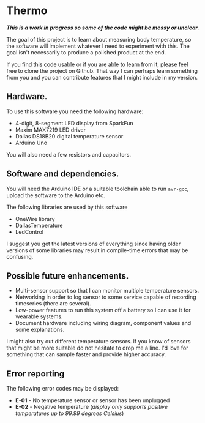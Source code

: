 # Thermo

__*This is a work in progress so some of the code might be messy or
  unclear.*__

The goal of this project is to learn about measuring body temperature,
so the software will implement whatever I need to experiment with
this.  The goal isn't necessarily to produce a polished product at the
end.

If you find this code usable or if you are able to learn from it, please feel free to clone the project on Github.  That way I can perhaps learn something from you and you can contribute features that I might include in my version.

## Hardware.

To use this software you need the following hardware:

  - 4-digit, 8-segment LED display from SparkFun
  - Maxim MAX7219 LED driver
  - Dallas DS18B20 digital temperature sensor
  - Arduino Uno

You will also need a few resistors and capacitors.

## Software and dependencies.

You will need the Arduino IDE or a suitable toolchain able to run `avr-gcc`, upload the software to the Arduino etc.

The following libraries are used by this software

  - OneWire library
  - DallasTemperature
  - LedControl
  
I suggest you get the latest versions of everything since having older versions of some libraries may result in compile-time errors that may be confusing.


## Possible future enhancements.

  - Multi-sensor support so that I can monitor multiple temperature
    sensors.
  - Networking in order to log sensor to some service capable of
    recording timeseries (there are several).
  - Low-power features to run this system off a battery so I can use
    it for wearable systems.
  - Document hardware including wiring diagram, component values and some explanations.

I might also try out different temperature sensors.  If you know of
sensors that might be more suitable do not hesitate to drop me a line.  I'd love for something that can sample faster and provide higher accuracy.

## Error reporting

The following error codes may be displayed:

  - **E-01** - No temperature sensor or sensor has been unplugged
  - **E-02** - Negative temperature (*display only supports positive temperatures up to 99.99 degrees Celsius*)

